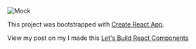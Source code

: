 ![Mock](http://johnfelixespinosa.github.io/img/cc-mock.png)

This project was bootstrapped with [Create React App](https://github.com/facebook/create-react-app).

View my post on my I made this 
[Let's Build React Components](http://johnfelixespinosa.github.io/johnfelixespinosa.github.io/2019-04-04-Lets-Build-React-Components/)

